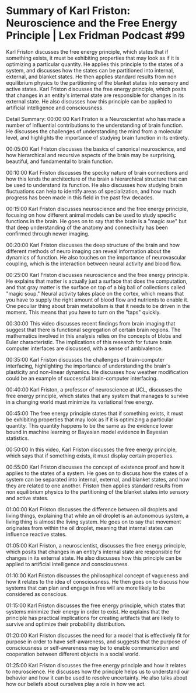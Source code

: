 # Summary of Karl Friston: Neuroscience and the Free Energy Principle | Lex Fridman Podcast #99

Karl Friston discusses the free energy principle, which states that if something exists, it must be exhibiting properties that may look as if it is optimizing a particular quantity. He applies this principle to the states of a system, and discusses how the states can be partitioned into internal, external, and blanket states. He then applies standard results from non equilibrium physics to the partitioning of the blanket states into sensory and active states.
Karl Friston discusses the free energy principle, which posits that changes in an entity's internal state are responsible for changes in its external state. He also discusses how this principle can be applied to artificial intelligence and consciousness.

Detail Summary: 
00:00:00
Karl Friston is a Neuroscientist who has made a number of influential contributions to the understanding of brain function. He discusses the challenges of understanding the mind from a molecular level, and highlights the importance of studying brain function in its entirety.

00:05:00
Karl Friston discusses the basics of canonical neuroscience, and how hierarchical and recursive aspects of the brain may be surprising, beautiful, and fundamental to brain function.

00:10:00
Karl Friston discusses the specky nature of brain connections and how this lends the architecture of the brain a hierarchical structure that can be used to understand its function. He also discusses how studying brain fluctuations can help to identify areas of specialization, and how much progress has been made in this field in the past few decades.

00:15:00
Karl Friston discusses neuroscience and the free energy principle, focusing on how different animal models can be used to study specific functions in the brain. He goes on to say that the brain is a "magic sue" but that deep understanding of the anatomy and connectivity has been confirmed through newer imaging.

00:20:00
Karl Friston discusses the deep structure of the brain and how different methods of neuro imaging can reveal information about the dynamics of function. He also touches on the importance of neurovascular coupling, which is the interaction between neural activity and blood flow.

00:25:00
Karl Friston discusses neuroscience and the free energy principle. He explains that matter is actually just a surface that does the computation, and that gray matter is the surface on top of a big ball of collections called "magic soup." Neural activity takes place on the cortex, which means that you have to supply the right amount of blood flow and nutrients to enable it. One peculiar thing about brain metabolism is that it needs to be driven in the moment. This means that you have to turn on the "taps" quickly.

00:30:00
This video discusses recent findings from brain imaging that suggest that there is functional segregation of certain brain regions. The mathematics involved in this analysis relies on the concepts of blobs and Euler characteristic. The implications of this research for future brain computer interfaces are discussed, with a sense of ambivalence.

00:35:00
Karl Friston discusses the challenges of brain-computer interfacing, highlighting the importance of understanding the brain's plasticity and non-linear dynamics. He discusses how weather modification could be an example of successful brain-computer interfacing.

00:40:00
Karl Friston, a professor of neuroscience at UCL, discusses the free energy principle, which states that any system that manages to survive in a changing world must minimize its variational free energy.

00:45:00
The free energy principle states that if something exists, it must be exhibiting properties that may look as if it is optimizing a particular quantity. This quantity happens to be the same as the evidence lower bound in machine learning or Bayesian model evidence in Bayesian statistics.

00:50:00
In this video, Karl Friston discusses the free energy principle, which says that if something exists, it must display certain properties.

00:55:00
Karl Friston discusses the concept of existence proof and how it applies to the states of a system. He goes on to discuss how the states of a system can be separated into internal, external, and blanket states, and how they are related to one another. Friston then applies standard results from non equilibrium physics to the partitioning of the blanket states into sensory and active states.

01:00:00
Karl Friston discusses the difference between oil droplets and living things, explaining that while an oil droplet is an autonomous system, a living thing is almost the living system. He goes on to say that movement originates from within the oil droplet, meaning that internal states can influence reactive states.

01:05:00
Karl Friston, a neuroscientist, discusses the free energy principle, which posits that changes in an entity's internal state are responsible for changes in its external state. He also discusses how this principle can be applied to artificial intelligence and consciousness.

01:10:00
Karl Friston discusses the philosophical concept of vagueness and how it relates to the idea of consciousness. He then goes on to discuss how systems that can plan and engage in free will are more likely to be considered as conscious.

01:15:00
Karl Friston discusses the free energy principle, which states that systems minimize their energy in order to exist. He explains that the principle has practical implications for creating artifacts that are likely to survive and optimize their probability distribution.

01:20:00
Karl Friston discusses the need for a model that is effectively fit for purpose in order to have self-awareness, and suggests that the purpose of consciousness or self-awareness may be to enable communication and cooperation between different objects in a social world.

01:25:00
Karl Friston discusses the free energy principle and how it relates to neuroscience. He discusses how the principle helps us to understand our behavior and how it can be used to resolve uncertainty. He also talks about how our beliefs about ourselves play a role in how we act.

